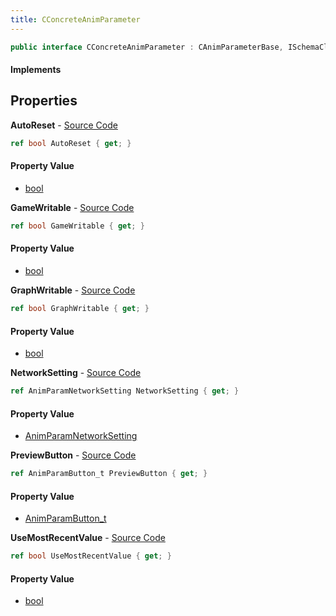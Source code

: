 ```yaml
---
title: CConcreteAnimParameter
---
```


```csharp
public interface CConcreteAnimParameter : CAnimParameterBase, ISchemaClass<CAnimParameterBase>, ISchemaClass<CConcreteAnimParameter>, ISchemaField, ISchemaClass, INativeHandle
```

#### Implements

## Properties

**AutoReset** - [Source Code](https://github.com/swiftly-solution/swiftlys2/blob/master/managed/src/SwiftlyS2.Generated/Schemas/Interfaces/CConcreteAnimParameter.cs#L22)

```csharp
ref bool AutoReset { get; }
```

#### Property Value

- [bool](https://learn.microsoft.com/dotnet/api/system.boolean)

**GameWritable** - [Source Code](https://github.com/swiftly-solution/swiftlys2/blob/master/managed/src/SwiftlyS2.Generated/Schemas/Interfaces/CConcreteAnimParameter.cs#L24)

```csharp
ref bool GameWritable { get; }
```

#### Property Value

- [bool](https://learn.microsoft.com/dotnet/api/system.boolean)

**GraphWritable** - [Source Code](https://github.com/swiftly-solution/swiftlys2/blob/master/managed/src/SwiftlyS2.Generated/Schemas/Interfaces/CConcreteAnimParameter.cs#L26)

```csharp
ref bool GraphWritable { get; }
```

#### Property Value

- [bool](https://learn.microsoft.com/dotnet/api/system.boolean)

**NetworkSetting** - [Source Code](https://github.com/swiftly-solution/swiftlys2/blob/master/managed/src/SwiftlyS2.Generated/Schemas/Interfaces/CConcreteAnimParameter.cs#L18)

```csharp
ref AnimParamNetworkSetting NetworkSetting { get; }
```

#### Property Value

- [AnimParamNetworkSetting](/docs/api/shared/schemadefinitions/animparamnetworksetting)

**PreviewButton** - [Source Code](https://github.com/swiftly-solution/swiftlys2/blob/master/managed/src/SwiftlyS2.Generated/Schemas/Interfaces/CConcreteAnimParameter.cs#L16)

```csharp
ref AnimParamButton_t PreviewButton { get; }
```

#### Property Value

- [AnimParamButton_t](/docs/api/shared/schemadefinitions/animparambutton_t)

**UseMostRecentValue** - [Source Code](https://github.com/swiftly-solution/swiftlys2/blob/master/managed/src/SwiftlyS2.Generated/Schemas/Interfaces/CConcreteAnimParameter.cs#L20)

```csharp
ref bool UseMostRecentValue { get; }
```

#### Property Value

- [bool](https://learn.microsoft.com/dotnet/api/system.boolean)

